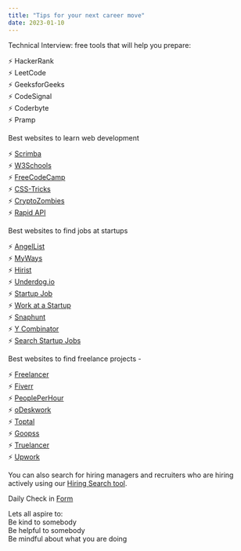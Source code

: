 ```yaml
---
title: "Tips for your next career move"
date: 2023-01-10
---  
```



Technical Interview: free tools that will help you prepare:  

⚡️ HackerRank  
⚡️ LeetCode  
⚡️ GeeksforGeeks  
⚡️ CodeSignal  
⚡️ Coderbyte  
⚡️ Pramp  

Best websites to learn web development  

⚡️ [Scrimba](https://scrimba.com/)  
⚡️ [W3Schools](https://www.w3schools.com/)  
⚡️ [FreeCodeCamp](https://lnkd.in/gPts73uV)  
⚡️ [CSS-Tricks](https://css-tricks.com/)  
⚡️ [CryptoZombies](https://cryptozombies.io/)  
⚡️ [Rapid API](https://rapidapi.com/)  

Best websites to find jobs at startups 

⚡️ [AngelList](https://angel.co/)  
⚡️ [MyWays](https://myways.ai/)  
⚡️ [Hirist](https://lnkd.in/gdwCdJdq)  
⚡️ [Underdog.io](https://underdog.io/)  
⚡️ [Startup Job](https://startup.jobs/)  
⚡️ [Work at a Startup](https://lnkd.in/gcR7XvF7)  
⚡️ [Snaphunt](https://snaphunt.com/)  
⚡️ [Y Combinator](https://lnkd.in/gEs43wnh)  
⚡️ [Search Startup Jobs](https://lnkd.in/ggeEqA2j)  

Best websites to find freelance projects - 

⚡️ [Freelancer](https://lnkd.in/gNSdzQj7)  
⚡️ [Fiverr](https://lnkd.in/g6xZwbjT)  
⚡️ [PeoplePerHour](https://lnkd.in/gHWppdzQ)  
⚡️ [oDeskwork](https://odeskwork.com/)  
⚡️ [Toptal](https://www.toptal.com/)  
⚡️ [Goopss](https://goopss.com/)  
⚡️ [Truelancer](https://lnkd.in/gVqXr2kd)  
⚡️ [Upwork](https://www.upwork.com/)  

You can also search for hiring managers and recruiters who are hiring actively using our [Hiring Search tool](https://lnkd.in/gieVjzju).

Daily Check in [Form](https://forms.gle/BRA4EH2sMoZdLPgE8)  

Lets all aspire to:  
Be kind to somebody  
Be helpful to somebody  
Be mindful about what you are doing

